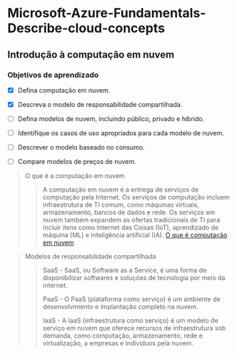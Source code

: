 # Microsoft-Azure-Fundamentals-Describe-cloud-concepts


## Introdução à computação em nuvem

### Objetivos de aprendizado

- [X] Defina computação em nuvem.
- [X] Descreva o modelo de responsabilidade compartilhada.
- [ ] Defina modelos de nuvem, incluindo público, privado e híbrido.
- [ ] Identifique os casos de uso apropriados para cada modelo de nuvem.
- [ ] Descrever o modelo baseado no consumo.
- [ ] Compare modelos de preços de nuvem.


> O que é a computação em nuvem 
> > A computação em nuvem é a entrega de serviços de computação pela Internet. Os serviços de computação incluem infraestrutura de TI comum, como máquinas virtuais, armazenamento, bancos de dados e rede. Os serviços em nuvem também expandem as ofertas tradicionais de TI para incluir itens como Internet das Coisas (IoT), aprendizado de máquina (ML) e inteligência artificial (IA).
> > [O que é computação em nuvem](https://learn.microsoft.com/en-us/training/modules/describe-cloud-compute/3-what-cloud-compute)

> Modelos de responsabilidade compartilhada
> > SaaS - SaaS, ou Software as a Service, é uma forma de disponibilizar softwares e soluções de tecnologia por meio da internet.
> >  
> > PaaS -  O PaaS (plataforma como serviço) é um ambiente de desenvolvimento e implantação completo na nuvem.
> > 
> > IaaS - A IaaS (infraestrutura como serviço) é um modelo de serviço em nuvem que oferece recursos de infraestrutura sob demanda, como computação, armazenamento, rede e virtualização, a empresas e indivíduos pela nuvem.
